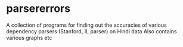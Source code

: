 # parsererrors
A collection of programs for finding out the accuracies of various dependency parsers (Stanford, IL parser) on Hindi data
Also contains various graphs etc 
